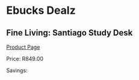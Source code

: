 
# Ebucks Dealz
## Fine Living: Santiago Study Desk
[Product Page](https://www.ebucks.com/web/shop/productSelected.do?prodId=1129389780&catId=1130195724)

Price: R849.00

Savings: 


	